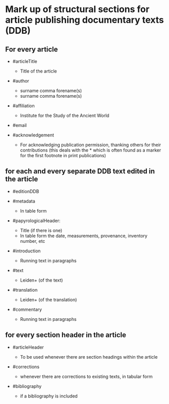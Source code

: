 # Mark up of structural sections for article publishing documentary texts (DDB)

## For every article
- #articleTitle
  - Title of the article

- #author
  - surname comma forename(s)
  - surname comma forename(s)
  
- #affiliation
  - Institute for the Study of the Ancient World
  
- #email

- #acknowledgement
  - For acknowledging publication permission, thanking others for their contributions (this deals with the * which is often found as a marker for the first footnote in print publications)

## for each and every separate DDB text edited in the article
- #editionDDB
- #metadata
  - In table form

- #papyrologicalHeader:
  - Title (if there is one)
  - In table form the date, measurements, provenance, inventory number, etc

- #introduction
  - Running text in paragraphs

- #text
  - Leiden+ (of the text)
  
- #translation
  - Leiden+ (of the translation)
  
- #commentary
  - Running text in paragraphs

## for every section header in the article
- #articleHeader
  - To be used whenever there are section headings within the article

- #corrections
  - whenever there are corrections to existing texts, in tabular form

- #bibliography
  - if a bibliography is included
